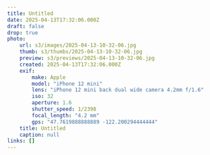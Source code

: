 ```yaml
---
title: Untitled
date: 2025-04-13T17:32:06.000Z
draft: false
drop: true
photo:
    url: s3/images/2025-04-13-10-32-06.jpg
    thumb: s3/thumbs/2025-04-13-10-32-06.jpg
    preview: s3/previews/2025-04-13-10-32-06.jpg
    created: 2025-04-13T17:32:06.000Z
    exif:
        make: Apple
        model: "iPhone 12 mini"
        lens: "iPhone 12 mini back dual wide camera 4.2mm f/1.6"
        iso: 32
        aperture: 1.6
        shutter_speed: 1/2398
        focal_length: "4.2 mm"
        gps: "47.7619888888889 -122.200294444444"
    title: Untitled
    caption: null
links: []
---
```

